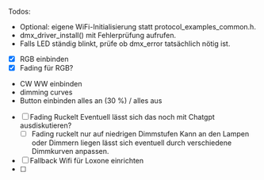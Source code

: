 Todos:
- Optional: eigene WiFi-Initialisierung statt protocol_examples_common.h.
- dmx_driver_install() mit Fehlerprüfung aufrufen.
- Falls LED ständig blinkt, prüfe ob dmx_error tatsächlich nötig ist.
- [x] RGB einbinden
- [x] Fading für RGB?
- CW WW einbinden
- dimming curves
- Button einbinden alles an (30 %) / alles aus
- [ ] Fading Ruckelt Eventuell lässt sich das noch mit Chatgpt ausdiskutieren? 
  - [ ] Fading ruckelt nur auf niedrigen Dimmstufen Kann an den Lampen oder Dimmern liegen lässt sich eventuell durch verschiedene Dimmkurven anpassen.
- [ ] Fallback Wifi für Loxone einrichten
- [ ] 



